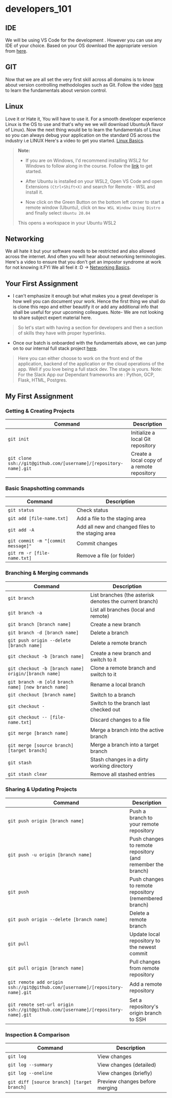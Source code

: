 # developers_101

## IDE
We will be using VS Code for the development . However you can use any IDE of your choice.
Based on your OS download the appropriate version from [here](https://code.visualstudio.com/download).

## GIT
Now that we are all set the very first skill across all domains is to know about version controlling methodologies such as Git.
Follow the video [here](https://www.youtube.com/watch?v=JN63v_czZqI) to learn the fundamentals about version control.

## Linux
Love it or Hate it, You will have to use it. For a smooth developer experience Linux is the OS to use and that's why we we will download Ubuntu(A flavor of Linux).
Now the next thing would be to learn the fundamentals of Linux so you can always debug your application on the standard OS across the industry i.e LINUX
Here's a video to get you started. [Linux Basics](https://www.youtube.com/watch?v=V1y-mbWM3B8).

>**Note:** 
>
>* If you are on Windows, I'd recommend installing WSL2 for Windows to follow along in the course. Follow the [link](./install_wsl/README.md) to get started.
>
>* After Ubuntu is installed on your WSL2, Open VS Code and open Extensions `(Ctrl+Shift+X)` and search for Remote - WSL and install it.
>
>* Now click on the Green Button on the bottom left corner to start a remote window (Ubuntu), click on `New WSL Window Using Distro` and finally select `Ubuntu 20.04`
>
>This opens a workspace in your Ubuntu WSL2

## Networking
We all hate it but your software needs to be restricted and also allowed across the internet. And often you will hear about networking terminologies. Here's a video to ensure that you don't get an impostor syndrome at work for not knowing it.FYI We all feel it :D -> [Networking Basics](https://www.youtube.com/watch?v=OqsXzkXfwRw).

## Your First Assignment
- I can't emphasize it enough but what makes you a great developer is how well you can document your work. Hence the first thing we shall do is clone this repo and either beautify it or add any additional info that shall be useful for your upcoming colleagues. Note- We are not looking to share subject expert material here.
> So let's start with having a section for developers and then a section of skills they have with proper hyperlinks.
- Once our batch is onboarded with the fundamentals above, we can jump on to our internal full stack project [here](https://github.com/caxefaizan/slackapp).
> Here you can either choose to work on the front end of the application, backend of the application or the cloud operations of the app. Well if you love being a full stack dev. The stage is yours. Note: For the Slack App our Dependant frameworks are : Python, GCP, Flask, HTML, Postgres.


## My First Assignment

### Getting & Creating Projects

| Command | Description |
| ------- | ----------- |
| `git init` | Initialize a local Git repository |
| `git clone ssh://git@github.com/[username]/[repository-name].git` | Create a local copy of a remote repository |

### Basic Snapshotting commands

| Command | Description |
| ------- | ----------- |
| `git status` | Check status |
| `git add [file-name.txt]` | Add a file to the staging area |
| `git add -A` | Add all new and changed files to the staging area |
| `git commit -m "[commit message]"` | Commit changes |
| `git rm -r [file-name.txt]` | Remove a file (or folder) |

### Branching & Merging commands

| Command | Description |
| ------- | ----------- |
| `git branch` | List branches (the asterisk denotes the current branch) |
| `git branch -a` | List all branches (local and remote) |
| `git branch [branch name]` | Create a new branch |
| `git branch -d [branch name]` | Delete a branch |
| `git push origin --delete [branch name]` | Delete a remote branch |
| `git checkout -b [branch name]` | Create a new branch and switch to it |
| `git checkout -b [branch name] origin/[branch name]` | Clone a remote branch and switch to it |
| `git branch -m [old branch name] [new branch name]` | Rename a local branch |
| `git checkout [branch name]` | Switch to a branch |
| `git checkout -` | Switch to the branch last checked out |
| `git checkout -- [file-name.txt]` | Discard changes to a file |
| `git merge [branch name]` | Merge a branch into the active branch |
| `git merge [source branch] [target branch]` | Merge a branch into a target branch |
| `git stash` | Stash changes in a dirty working directory |
| `git stash clear` | Remove all stashed entries |

### Sharing & Updating Projects

| Command | Description |
| ------- | ----------- |
| `git push origin [branch name]` | Push a branch to your remote repository |
| `git push -u origin [branch name]` | Push changes to remote repository (and remember the branch) |
| `git push` | Push changes to remote repository (remembered branch) |
| `git push origin --delete [branch name]` | Delete a remote branch |
| `git pull` | Update local repository to the newest commit |
| `git pull origin [branch name]` | Pull changes from remote repository |
| `git remote add origin ssh://git@github.com/[username]/[repository-name].git` | Add a remote repository |
| `git remote set-url origin ssh://git@github.com/[username]/[repository-name].git` | Set a repository's origin branch to SSH |

### Inspection & Comparison

| Command | Description |
| ------- | ----------- |
| `git log` | View changes |
| `git log --summary` | View changes (detailed) |
| `git log --oneline` | View changes (briefly) |
| `git diff [source branch] [target branch]` | Preview changes before merging |



